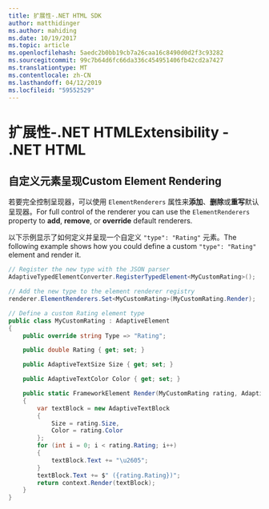 ```yaml
---
title: 扩展性-.NET HTML SDK
author: matthidinger
ms.author: mahiding
ms.date: 10/19/2017
ms.topic: article
ms.openlocfilehash: 5aedc2b0bb19cb7a26caa16c8490d0d2f3c93282
ms.sourcegitcommit: 99c7b64d6fc66da336c454951406fb42cd2a7427
ms.translationtype: MT
ms.contentlocale: zh-CN
ms.lasthandoff: 04/12/2019
ms.locfileid: "59552529"
---
```

# <a name="extensibility---net-html"></a><span data-ttu-id="77e9d-102">扩展性-.NET HTML</span><span class="sxs-lookup"><span data-stu-id="77e9d-102">Extensibility - .NET HTML</span></span>

## <a name="custom-element-rendering"></a><span data-ttu-id="77e9d-103">自定义元素呈现</span><span class="sxs-lookup"><span data-stu-id="77e9d-103">Custom Element Rendering</span></span>

<span data-ttu-id="77e9d-104">若要完全控制呈现器，可以使用 `ElementRenderers` 属性来**添加**、**删除**或**重写**默认呈现器。</span><span class="sxs-lookup"><span data-stu-id="77e9d-104">For full control of the renderer you can use the `ElementRenderers` property to **add**, **remove**, or **override** default renderers.</span></span>

<span data-ttu-id="77e9d-105">以下示例显示了如何定义并呈现一个自定义 `"type": "Rating"` 元素。</span><span class="sxs-lookup"><span data-stu-id="77e9d-105">The following example shows how you could define a custom `"type": "Rating"` element and render it.</span></span>

```csharp
// Register the new type with the JSON parser
AdaptiveTypedElementConverter.RegisterTypedElement<MyCustomRating>();

// Add the new type to the element renderer registry
renderer.ElementRenderers.Set<MyCustomRating>(MyCustomRating.Render);

// Define a custom Rating element type
public class MyCustomRating : AdaptiveElement
{
    public override string Type => "Rating";

    public double Rating { get; set; }

    public AdaptiveTextSize Size { get; set; }

    public AdaptiveTextColor Color { get; set; }

    public static FrameworkElement Render(MyCustomRating rating, AdaptiveRenderContext context)
    {
        var textBlock = new AdaptiveTextBlock
        {
            Size = rating.Size,
            Color = rating.Color
        };
        for (int i = 0; i < rating.Rating; i++)
        {
            textBlock.Text += "\u2605";
        }
        textBlock.Text += $" ({rating.Rating})";
        return context.Render(textBlock);
    }
}
```
